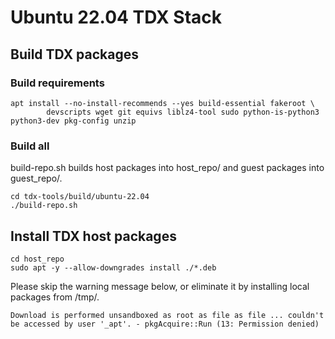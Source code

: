 
# Ubuntu 22.04 TDX Stack

## Build TDX packages

### Build requirements

```
apt install --no-install-recommends --yes build-essential fakeroot \
        devscripts wget git equivs liblz4-tool sudo python-is-python3 python3-dev pkg-config unzip
```

### Build all

build-repo.sh builds host packages into host_repo/ and guest packages into guest_repo/.

```
cd tdx-tools/build/ubuntu-22.04
./build-repo.sh
```

## Install TDX host packages

```
cd host_repo
sudo apt -y --allow-downgrades install ./*.deb
```

Please skip the warning message below, or eliminate it by installing local packages from /tmp/.

`Download is performed unsandboxed as root as file as file ... couldn't be accessed by user '_apt'. - pkgAcquire::Run (13: Permission denied)`


